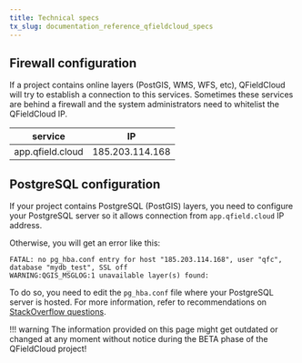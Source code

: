 ```yaml
---
title: Technical specs
tx_slug: documentation_reference_qfieldcloud_specs
---
```


## Firewall configuration

If a project contains online layers (PostGIS, WMS, WFS, etc), QFieldCloud will try to establish a connection to this services. Sometimes these services are behind a firewall and the system administrators need to whitelist the QFieldCloud IP.

| service          | IP              |
|------------------|-----------------|
| app.qfield.cloud | 185.203.114.168 |


## PostgreSQL configuration

If your project contains PostgreSQL (PostGIS) layers, you need to configure your PostgreSQL server so it allows connection from `app.qfield.cloud` IP address.

Otherwise, you will get an error like this:

```
FATAL: no pg_hba.conf entry for host "185.203.114.168", user "qfc", database "mydb_test", SSL off
WARNING:QGIS_MSGLOG:1 unavailable layer(s) found:
```

To do so, you need to edit the `pg_hba.conf` file where your PostgreSQL server is hosted. For more information, refer to recommendations on [StackOverflow questions](https://stackoverflow.com/search?q=FATAL+no+pg_hba.conf+entry+for+host).

!!! warning
    The information provided on this page might get outdated or changed at any moment without notice during the BETA phase of the QFieldCloud project!

